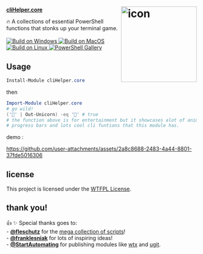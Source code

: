 <h1> <img align="right" src="https://github.com/user-attachments/assets/160c2204-4a29-47a0-a8fc-a2f441317e58" width="200" height="200" alt="icon" /></h1>

<div align="Left">
  <a href="https://www.powershellgallery.com/packages/cliHelper.core"><b>cliHelper.core</b></a>
  <p>
    🔥 A collections of essential PowerShell functions that stonks up your terminal game</b>.
    </br></br>
    <a href="https://github.com/chadnpc/cliHelper.core/actions/workflows/Build_on_windows.yaml">
    <img src="https://github.com/chadnpc/cliHelper.core/actions/workflows/Build_on_windows.yaml/badge.svg" alt="Build on Windows"/>
    </a>
    <a href="https://github.com/chadnpc/cliHelper.core/actions/workflows/Build_on_Mac.yaml">
    <img src="https://github.com/chadnpc/cliHelper.core/actions/workflows/Build_on_Mac.yaml/badge.svg" alt="Build on MacOS"/>
    </a>
    <a href="https://github.com/chadnpc/cliHelper.core/actions/workflows/Build_on_Linux.yaml">
    <img src="https://github.com/chadnpc/cliHelper.core/actions/workflows/Build_on_Linux.yaml/badge.svg" alt="Build on Linux"/>
    </a>
    <a href="https://www.powershellgallery.com/packages/cliHelper.core">
    <img src="https://img.shields.io/powershellgallery/dt/cliHelper.core.svg?style=flat&logo=powershell&color=blue" alt="PowerShell Gallery" title="PowerShell Gallery" />
    </a>
  </p>
</div>

<h2><b>Usage</b></h2>

```PowerShell
Install-Module cliHelper.core
```

then

```PowerShell
Import-Module cliHelper.core
# go wild!
('🐴' | Out-Unicorn) -eq '🦄' # true
# the function above is for entertainment but it showcases alot of animations,
# progress bars and lots cool cli funtions that this module has.
```

demo :

https://github.com/user-attachments/assets/2a8c8688-2483-4a44-8801-37fde5016306

## license

This project is licensed under the [WTFPL License](LICENSE).

## thank you!

<p>
👍 ✨ Special thanks goes to:</br>
- <a href="https://github.com/fleschutz"><b>@fleschutz</b></a> for the <a href="https://github.com/fleschutz/PowerShell">mega collection of scripts</a>!</br>
- <a href="https://github.com/franklesniak"><b>@franklesniak</b></a> for lots of inspiring ideas!</br>
- <a href="https://github.com/StartAutomating"><b>@StartAutomating</b></a> for publishing modules like <a href="https://github.com/StartAutomating/wtx">wtx</a> and <a href="https://github.com/StartAutomating/ugit">ugit</a>.</br>
</p>
